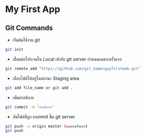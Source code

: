 # My First App
## Git Commands
- เริ่มต้นใช้งาน git
```bash
git init
```
- เชื่อมต่อโปรเจคใน Local เข้ากับ git server กำหนดเฉพาะครั้งแรก
```bash
git remote add "https://github.com/git_name/guyfirstweb.git"
```
- เลือกไฟล์ให้อยู่ในสถานะ Staging area
```bash
git add file_name or git add .
```
- เพิ่มคำอธิบาย
```bash
git commit -m "คำอธิบาย"
```
- อัพไฟล์ที่ถูก commit ขึ้น git server
```bash
git push -u origin master (เฉพาะครั้งแรก)
git push 
```
